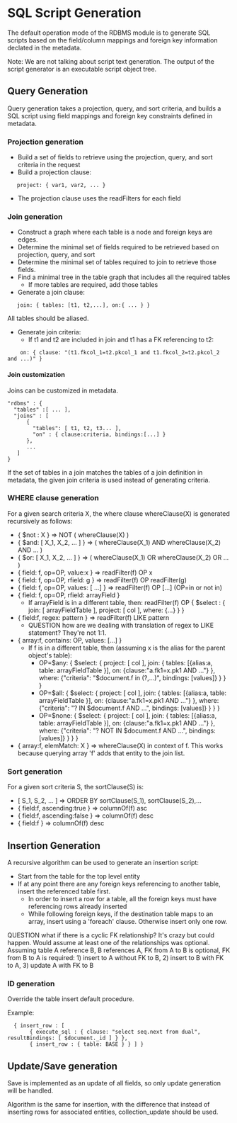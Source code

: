 # SQL Script Generation

The default operation mode of the RDBMS module is to generate SQL
scripts based on the field/column mappings and foreign key information
declated in the metadata.

Note: We are not talking about script text generation. The output of the script generator is an executable script object tree.

## Query Generation

Query  generation takes a  projection, query,  and sort  criteria, and
builds a SQL  script using field mappings and  foreign key constraints
defined in metadata.

### Projection generation
 - Build a set of fields to retrieve using the projection, query, and sort criteria in the request
 - Build a projection clause:
```
   project: { var1, var2, ... }
```
 - The projection clause uses the readFilters for each field

### Join generation

 - Construct a graph where each table is a node and foreign keys are edges.
 - Determine the minimal set of fields required to be retrieved based on projection, query, and sort
 - Determine the minimal set of tables required to join to retrieve those fields.
 - Find a minimal tree in the table graph that includes all the required tables
   - If more tables are required, add those tables
 - Generate a join clause:
```
   join: { tables: [t1, t2,...], on:{ ... } }
```
All tables should be aliased.

 - Generate join criteria:
   - If t1 and t2 are included in join and t1 has a FK referencing to t2:
```
    on: { clause: "(t1.fkcol_1=t2.pkcol_1 and t1.fkcol_2=t2.pkcol_2 and ...)" }
```

#### Join customization

Joins can be customized in metadata.

```
"rdbms" : {
  "tables" :[ ... ],
  "joins" : [
      {
        "tables": [ t1, t2, t3... ],
        "on" : { clause:criteria, bindings:[...] }
      },
      ...
   ]
}
```

If the set of tables in a join matches the tables of a join definition
in metadata, the given join criteria is used instead of generating
criteria.

### WHERE clause generation

For a given search criteria X, the where clause whereClause(X) is generated recursively as follows:

 - { $not : X } =>  NOT ( whereClause(X) )
 - { $and: [ X_1, X_2, ... ] } => ( whereClause(X_1) AND whereClause(X_2) AND ... )
 - { $or: [ X_1, X_2, ... ] } => ( whereClause(X_1) OR whereClause(X_2) OR ... )
 - { field: f, op=OP, value:x } => readFilter(f) OP x
 - { field: f, op=OP, rfield: g } => readFilter(f) OP readFilter(g)
 - { field: f, op=OP, values: [ ...] } => readFilter(f) OP [...] (OP=in or not in)
 - { field: f, op=OP, rfield: arrayField }
    - If arrayField is in a different table, then:
         readFilter(f) OP { $select : { join: [ arrayFieldTable ], project: [ col ], where: {...} } }
 - { field:f, regex: pattern } => readFilter(f) LIKE pattern 
    - QUESTION how are we dealing with translation of regex to LIKE statement?  They're not 1:1.
 - { array:f, contains: OP, values: [...] }
    - If f is in a different table, then (assuming x is the alias for the parent object's table):
       - OP=$any:
         { $select: { project: [ col ], join: { tables: [{alias:a, table: arrayFieldTable }], on: {clause:"a.fk1=x.pk1 AND ..."} }, where: {"criteria": "$document.f in (?,...)", bindings: [values]} } } }
       - OP=$all:
         { $select: { project: [ col ], join: { tables: [{alias:a, table: arrayFieldTable }], on: {clause:"a.fk1=x.pk1 AND ..."} }, where: {"criteria": "? IN $document.f AND ...", bindings: [values]} } } }
       - OP=$none:
         { $select: { project: [ col ], join: { tables: [{alias:a, table: arrayFieldTable }], on: {clause:"a.fk1=x.pk1 AND ..."} }, where: {"criteria": "? NOT IN $document.f AND ...", bindings: [values]} } } }
 - { array:f, elemMatch: X } => whereClause(X) in context of f. This works because querying array 'f' adds that entity to the join list.


### Sort generation

For a given sort criteria S, the sortClause(S) is:
 - [ S_1, S_2, ... ] => ORDER BY sortClause(S_1), sortClause(S_2),...
 - { field:f, ascending:true } => columnOf(f) asc
 - { field:f, ascending:false } => columnOf(f) desc
 - { field:f } => columnOf(f) desc

## Insertion Generation

A recursive algorithm can be used to generate an insertion script:

 - Start from the table for the top level entity
 - If at any point there are any foreign keys referencing to another table, insert the referenced table first.
   - In order to insert a row for a table, all the foreign keys must have referencing rows already inserted
   - While following foreign keys, if the destination table maps to an array, insert using a 'foreach' clause. Otherwise insert only one row.

QUESTION what if there is a cyclic FK relationship?  It's crazy but could happen.  Would assume at least one of the relationships was optional.  Assuming table A reference B, B references A, FK from A to B is optional, FK from B to A is required:  1) insert to A without FK to B, 2) insert to B with FK to A, 3) update A with FK to B

### ID generation
Override the table insert default procedure.

Example:
```
  { insert_row : [
       { execute_sql : { clause: "select seq.next from dual", resultBindings: [ $document._id ] } },
       { insert_row : { table: BASE } } ] }
```

## Update/Save generation

Save is implemented as an update of all fields, so only update generation will be handled.

Algorithm is the same for insertion, with the difference that instead
of inserting rows for associated entities, collection_update should be
used.
